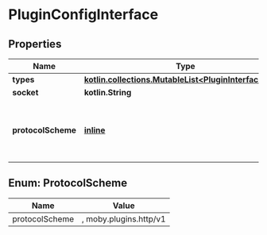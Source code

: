 
# PluginConfigInterface

## Properties
| Name | Type | Description | Notes |
| ------------ | ------------- | ------------- | ------------- |
| **types** | [**kotlin.collections.MutableList&lt;PluginInterfaceType&gt;**](PluginInterfaceType.md) |  |  |
| **socket** | **kotlin.String** |  |  |
| **protocolScheme** | [**inline**](#ProtocolScheme) | Protocol to use for clients connecting to the plugin. |  [optional] |


<a id="ProtocolScheme"></a>
## Enum: ProtocolScheme
| Name | Value |
| ---- | ----- |
| protocolScheme | , moby.plugins.http/v1 |



